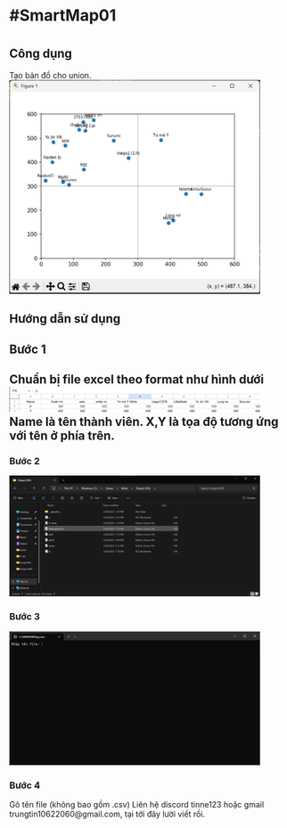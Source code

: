 <h1>#SmartMap01<h1>
<h2>Công dụng</h1>
Tạo bản đồ cho union.
<img src="HDSD/Screenshot_3.png" width="450">
<h2>Hướng dẫn sử dụng</h2>
<h2>Bước 1<h2>
Chuẩn bị file excel theo format như hình dưới
<img src= "HDSD/Screenshot_excel.png" width = "450">
Name là tên thành viên. X,Y là tọa độ tương ứng với tên ở phía trên.
<h3>Bước 2</h3>
<img src="HDSD/Screenshot_1.png"  width="450">
<h3>Bước 3</h3>
<img src="HDSD/Screenshot_2.png"  width="450">
<h3>Bước 4</h3>
Gõ tên file (không bao gồm .csv)
Liên hệ discord tinne123 hoặc gmail trungtin10622060@gmail.com, tại tới đây lười viết rồi.
